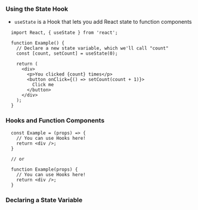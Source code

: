 ### Using the State Hook
- `useState` is a Hook that lets you add React state to function components
```
  import React, { useState } from 'react';

  function Example() {
    // Declare a new state variable, which we'll call "count"
    const [count, setCount] = useState(0);

    return (
      <div>
        <p>You clicked {count} times</p>
        <button onClick={() => setCount(count + 1)}>
          Click me
        </button>
      </div>
    );
  }
```

### Hooks and Function Components
```
  const Example = (props) => {
    // You can use Hooks here!
    return <div />;
  }

  // or

  function Example(props) {
    // You can use Hooks here!
    return <div />;
  }
```
### Declaring a State Variable